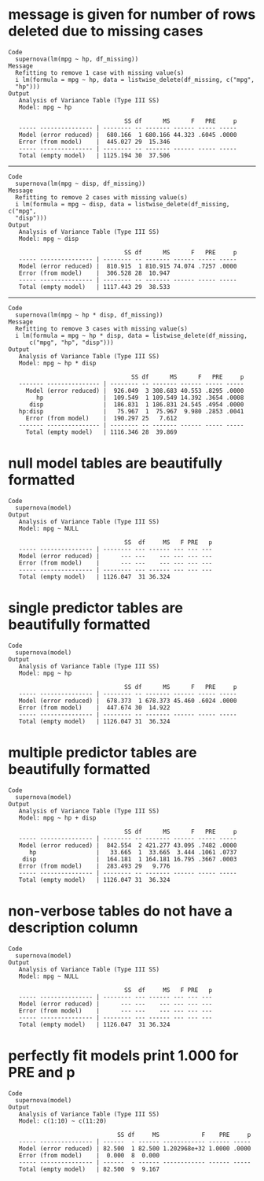 # message is given for number of rows deleted due to missing cases

    Code
      supernova(lm(mpg ~ hp, df_missing))
    Message
      Refitting to remove 1 case with missing value(s)
      i lm(formula = mpg ~ hp, data = listwise_delete(df_missing, c("mpg", 
      "hp")))
    Output
       Analysis of Variance Table (Type III SS)
       Model: mpg ~ hp
      
                                     SS df      MS      F   PRE     p
       ----- --------------- | -------- -- ------- ------ ----- -----
       Model (error reduced) |  680.166  1 680.166 44.323 .6045 .0000
       Error (from model)    |  445.027 29  15.346                   
       ----- --------------- | -------- -- ------- ------ ----- -----
       Total (empty model)   | 1125.194 30  37.506                   

---

    Code
      supernova(lm(mpg ~ disp, df_missing))
    Message
      Refitting to remove 2 cases with missing value(s)
      i lm(formula = mpg ~ disp, data = listwise_delete(df_missing, c("mpg", 
      "disp")))
    Output
       Analysis of Variance Table (Type III SS)
       Model: mpg ~ disp
      
                                     SS df      MS      F   PRE     p
       ----- --------------- | -------- -- ------- ------ ----- -----
       Model (error reduced) |  810.915  1 810.915 74.074 .7257 .0000
       Error (from model)    |  306.528 28  10.947                   
       ----- --------------- | -------- -- ------- ------ ----- -----
       Total (empty model)   | 1117.443 29  38.533                   

---

    Code
      supernova(lm(mpg ~ hp * disp, df_missing))
    Message
      Refitting to remove 3 cases with missing value(s)
      i lm(formula = mpg ~ hp * disp, data = listwise_delete(df_missing, 
          c("mpg", "hp", "disp")))
    Output
       Analysis of Variance Table (Type III SS)
       Model: mpg ~ hp * disp
      
                                       SS df      MS      F   PRE     p
       ------- --------------- | -------- -- ------- ------ ----- -----
         Model (error reduced) |  926.049  3 308.683 40.553 .8295 .0000
            hp                 |  109.549  1 109.549 14.392 .3654 .0008
          disp                 |  186.831  1 186.831 24.545 .4954 .0000
       hp:disp                 |   75.967  1  75.967  9.980 .2853 .0041
         Error (from model)    |  190.297 25   7.612                   
       ------- --------------- | -------- -- ------- ------ ----- -----
         Total (empty model)   | 1116.346 28  39.869                   

# null model tables are beautifully formatted

    Code
      supernova(model)
    Output
       Analysis of Variance Table (Type III SS)
       Model: mpg ~ NULL
      
                                     SS  df     MS   F PRE   p
       ----- --------------- | -------- --- ------ --- --- ---
       Model (error reduced) |      --- ---    --- --- --- ---
       Error (from model)    |      --- ---    --- --- --- ---
       ----- --------------- | -------- --- ------ --- --- ---
       Total (empty model)   | 1126.047  31 36.324            

# single predictor tables are beautifully formatted

    Code
      supernova(model)
    Output
       Analysis of Variance Table (Type III SS)
       Model: mpg ~ hp
      
                                     SS df      MS      F   PRE     p
       ----- --------------- | -------- -- ------- ------ ----- -----
       Model (error reduced) |  678.373  1 678.373 45.460 .6024 .0000
       Error (from model)    |  447.674 30  14.922                   
       ----- --------------- | -------- -- ------- ------ ----- -----
       Total (empty model)   | 1126.047 31  36.324                   

# multiple predictor tables are beautifully formatted

    Code
      supernova(model)
    Output
       Analysis of Variance Table (Type III SS)
       Model: mpg ~ hp + disp
      
                                     SS df      MS      F   PRE     p
       ----- --------------- | -------- -- ------- ------ ----- -----
       Model (error reduced) |  842.554  2 421.277 43.095 .7482 .0000
          hp                 |   33.665  1  33.665  3.444 .1061 .0737
        disp                 |  164.181  1 164.181 16.795 .3667 .0003
       Error (from model)    |  283.493 29   9.776                   
       ----- --------------- | -------- -- ------- ------ ----- -----
       Total (empty model)   | 1126.047 31  36.324                   

# non-verbose tables do not have a description column

    Code
      supernova(model)
    Output
       Analysis of Variance Table (Type III SS)
       Model: mpg ~ NULL
      
                                     SS  df     MS   F PRE   p
       ----- --------------- | -------- --- ------ --- --- ---
       Model (error reduced) |      --- ---    --- --- --- ---
       Error (from model)    |      --- ---    --- --- --- ---
       ----- --------------- | -------- --- ------ --- --- ---
       Total (empty model)   | 1126.047  31 36.324            

# perfectly fit models print 1.000 for PRE and p

    Code
      supernova(model)
    Output
       Analysis of Variance Table (Type III SS)
       Model: c(1:10) ~ c(11:20)
      
                                   SS df     MS            F    PRE     p
       ----- --------------- | ------  - ------ ------------ ------ -----
       Model (error reduced) | 82.500  1 82.500 1.202968e+32 1.0000 .0000
       Error (from model)    |  0.000  8  0.000                          
       ----- --------------- | ------  - ------ ------------ ------ -----
       Total (empty model)   | 82.500  9  9.167                          

